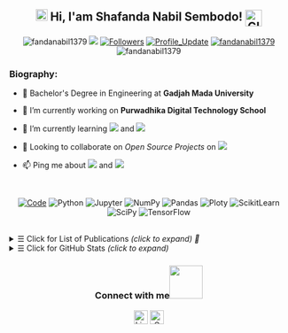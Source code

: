 <h2 align="center"> 
    <img src="https://media.giphy.com/media/hvRJCLFzcasrR4ia7z/giphy.gif" width="21"></a> Hi, I'am Shafanda Nabil Sembodo!
    <img align="center" alt="GIF" width="30"  src="https://media.giphy.com/media/H6KusZ8pzxtyymblnE/giphy.gif" width="36"/>
</h2> 

<p align="center"> 
    <img src="https://komarev.com/ghpvc/?username=fandanabil1379" alt="fandanabil1379"/>       
    <a href="https://github.com/fandanabil1379/fandanabil1379/pulse" alt="Activity"><img src="https://img.shields.io/github/commit-activity/m/fandanabil1379/fandanabil1379" /></a>
    <a href="https://github.com/fandanabil1379?tab=followers"><img alt="Followers" src="https://img.shields.io/github/followers/fandanabil1379?color=4C1&logo=github"></a>
    <a href="https://github.com/fandanabil1379/fandanabil1379" target="_blank"><img alt="Profile_Update" src="https://img.shields.io/github/last-commit/fandanabil1379/fandanabil1379?label=Profile%20update&style=fflat-square"></a>
    <a href="https://github.com/fandanabil1379" target="_blank"><img alt="fandanabil1379" src="https://badges.pufler.dev/visits/fandanabil1379/fandanabil1379?logo=GitHub&label=visits&color=success&logoColor=white&style=flat-square"/></a>
    <img src="https://badges.pufler.dev/gists/fandanabil1379" alt="fandanabil1379"/>
</p> 

<h3 align="left">Biography:</h3>

- 🏢 Bachelor's Degree in Engineering at **Gadjah Mada University**

- 🔭 I’m currently working on **Purwadhika Digital Technology School**

- 🌱 I’m currently learning <img src="https://img.shields.io/badge/Artificial Intelligence-brown"> and <img src="https://img.shields.io/badge/MLOps-008080">

- 🤝 Looking to collaborate on *Open Source Projects* on <img src="https://img.shields.io/badge/Machine Learning-blue">

- 📫 Ping me about <img src="https://img.shields.io/badge/Data Mining-yellow"> and <img src="https://img.shields.io/badge/Data Visualization-purple">

<br> 

<p align="center">
    <a href="https://github.com/fandanabil1379?tab=repositories" target="_blank"><img alt="Code" src="https://img.shields.io/badge/-code-000000?style=flat-square&logo=Plex&logoColor=white"></a>
    <a target="_blank"><img alt="Python" src="https://img.shields.io/badge/Python-FFD43B?style=flat-square&logo=python&logoColor=darkgreen"></a>
    <a target="_blank"><img alt="Jupyter" src="https://img.shields.io/badge/Jupyter-F37626.svg?&style=flat-square&logo=Jupyter&logoColor=white"></a>
    <a target="_blank"><img alt="NumPy" src="https://img.shields.io/badge/Numpy-777BB4?style=flat-square&logo=numpy&logoColor=white"></a>
    <a target="_blank"><img alt="Pandas" src="https://img.shields.io/badge/Pandas-2C2D72?style=flat-square&logo=pandas&logoColor=white"></a>
    <a target="_blank"><img alt="Ploty" src="https://img.shields.io/badge/Plotly-%233F4F75?style=flat-square&logo=plotly&logoColor=white"></a>
    <a target="_blank"><img alt="ScikitLearn" src="https://img.shields.io/badge/scikit_learn-F7931E?style=flat-square&logo=scikit-learn&logoColor=white"></a>
    <a target="_blank"><img alt="SciPy" src="https://img.shields.io/badge/SciPy-%230C55A5?style=flat-square&logo=scipy&logoColor=white"></a>
    <a target="_blank"><img alt="TensorFlow" src="https://img.shields.io/badge/TensorFlow-FF6F00?style=flat-square&logo=TensorFlow&logoColor=white"></a>    
</p>

<br> 

<details>
<summary><samp>&#9776;</samp> Click for List of Publications <i>(click to expand) 🔗 </i> </summary>
<br>  
    
📜Journal Articles

|No|   Title   |    DOI    |  Journal  |
|--|-----------|-----------|-----------|
|01| [*Radial Basis Network Estimator of Oxygen Content in The Flue Gas of Debutanizer Reboiler (2022)*](https://doi.org/10.11591/ijece.v12i3.pp3044-3050) |   <a href="https://doi.org/10.11591/ijece.v12i3.pp3044-3050" target="_blank"><img alt="DOI" width ='500px' src="https://img.shields.io/badge/DOI:10.11591/ijece.v12i3.pp3044-3050?style=fflat-square&labelColor=FFD43B"></a> | **[IJECE](https://ijece.iaescore.com/index.php/IJECE/index)** |

<br>  
    
📃 Data Science Projects
|No|   Title   |    Description    |  Link  |
|--|-----------|-------------------|--------|
|01| Electronic Nose Detecting COVID19 Through Expiratory Gas | GeNose C19 is an AI-based electronic nose that mimics the human nose mechanism to detect COVID-19 | **[GeNose C19](https://theconversation.com/indonesian-made-covid-19-breathalyser-sensitivity-comparable-to-rt-pcr-155497#:~:text=GeNose%20C19%20is%20an%20electronic%20nose%20mimicking%20the,increasing%20data%20input%20from%20the%20valid%20measurement%20results.)** |

<br>  
</details>

<details>
<summary><samp>&#9776;</samp> Click for GitHub Stats <i>(click to expand)</i> </summary>
<br> 
<p align="center">
    <img height="140em" src="https://github-readme-stats.vercel.app/api?username=fandanabil1379&theme=jolly&show_icons=true" alt="Nabil's Github readme stats">
    <img height="140em" src="http://github-readme-streak-stats.herokuapp.com?user=fandanabil1379&&theme=jolly&show_icons=true" alt="fandanabil1379"/>
</p>
</details>

<div align="center">
<h3> Connect with me<a href="https://gifyu.com/image/Zy2f"><img src="https://github.com/milaan9/milaan9/blob/main/Handshake.gif" width="60"></a>
</h3> 
<p align="center">
    <a href="https://www.linkedin.com/in/shafandanabilsembodo/" target="_blank"><img alt="LinkedIn" width="25px" src="https://github.com/TheDudeThatCode/TheDudeThatCode/blob/master/Assets/Linkedin.svg"></a>
    <a href="mailto:shafanda@purwadhika.com" target="_blank"><img alt="Gmail" width="25px" src="https://github.com/TheDudeThatCode/TheDudeThatCode/blob/master/Assets/Gmail.svg"></a> 
</p>  
